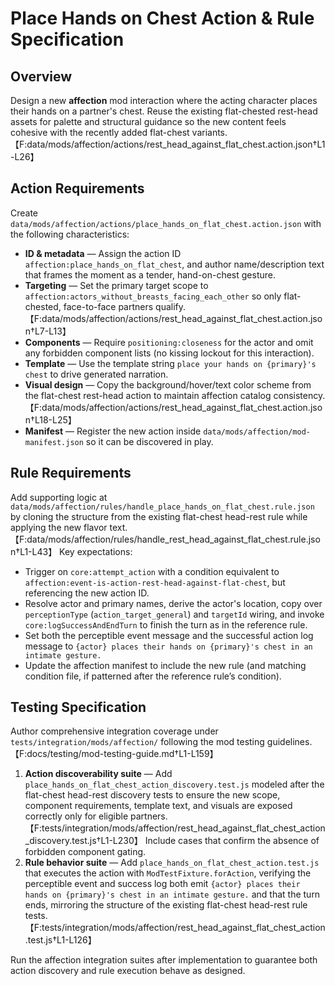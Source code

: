 # Place Hands on Chest Action & Rule Specification

## Overview

Design a new **affection** mod interaction where the acting character places their hands on a partner's chest. Reuse the existing flat-chested rest-head assets for palette and structural guidance so the new content feels cohesive with the recently added flat-chest variants.【F:data/mods/affection/actions/rest_head_against_flat_chest.action.json†L1-L26】

## Action Requirements

Create `data/mods/affection/actions/place_hands_on_flat_chest.action.json` with the following characteristics:

- **ID & metadata** — Assign the action ID `affection:place_hands_on_flat_chest`, and author name/description text that frames the moment as a tender, hand-on-chest gesture.
- **Targeting** — Set the primary target scope to `affection:actors_without_breasts_facing_each_other` so only flat-chested, face-to-face partners qualify.【F:data/mods/affection/actions/rest_head_against_flat_chest.action.json†L7-L13】
- **Components** — Require `positioning:closeness` for the actor and omit any forbidden component lists (no kissing lockout for this interaction).
- **Template** — Use the template string `place your hands on {primary}'s chest` to drive generated narration.
- **Visual design** — Copy the background/hover/text color scheme from the flat-chest rest-head action to maintain affection catalog consistency.【F:data/mods/affection/actions/rest_head_against_flat_chest.action.json†L18-L25】
- **Manifest** — Register the new action inside `data/mods/affection/mod-manifest.json` so it can be discovered in play.

## Rule Requirements

Add supporting logic at `data/mods/affection/rules/handle_place_hands_on_flat_chest.rule.json` by cloning the structure from the existing flat-chest head-rest rule while applying the new flavor text.【F:data/mods/affection/rules/handle_rest_head_against_flat_chest.rule.json†L1-L43】 Key expectations:

- Trigger on `core:attempt_action` with a condition equivalent to `affection:event-is-action-rest-head-against-flat-chest`, but referencing the new action ID.
- Resolve actor and primary names, derive the actor's location, copy over `perceptionType` (`action_target_general`) and `targetId` wiring, and invoke `core:logSuccessAndEndTurn` to finish the turn as in the reference rule.
- Set both the perceptible event message and the successful action log message to `{actor} places their hands on {primary}'s chest in an intimate gesture.`
- Update the affection manifest to include the new rule (and matching condition file, if patterned after the reference rule’s condition).

## Testing Specification

Author comprehensive integration coverage under `tests/integration/mods/affection/` following the mod testing guidelines.【F:docs/testing/mod-testing-guide.md†L1-L159】

1. **Action discoverability suite** — Add `place_hands_on_flat_chest_action_discovery.test.js` modeled after the flat-chest head-rest discovery tests to ensure the new scope, component requirements, template text, and visuals are exposed correctly only for eligible partners.【F:tests/integration/mods/affection/rest_head_against_flat_chest_action_discovery.test.js†L1-L230】 Include cases that confirm the absence of forbidden component gating.
2. **Rule behavior suite** — Add `place_hands_on_flat_chest_action.test.js` that executes the action with `ModTestFixture.forAction`, verifying the perceptible event and success log both emit `{actor} places their hands on {primary}'s chest in an intimate gesture.` and that the turn ends, mirroring the structure of the existing flat-chest head-rest rule tests.【F:tests/integration/mods/affection/rest_head_against_flat_chest_action.test.js†L1-L126】

Run the affection integration suites after implementation to guarantee both action discovery and rule execution behave as designed.
